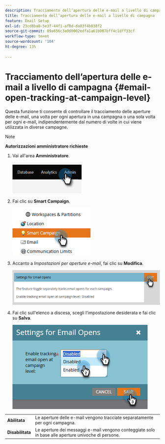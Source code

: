 ```yaml
---
description: Tracciamento dell’apertura delle e-mail a livello di campagna - Documenti Marketo - Documentazione del prodotto
title: Tracciamento dell’apertura delle e-mail a livello di campagna
feature: Email Setup
exl-id: 23cd6ba8-5e3f-44f1-af8d-da03f4b038f2
source-git-commit: 09a656c3a0d0002edfa1a61b987bff4c1dff33cf
workflow-type: tm+mt
source-wordcount: '104'
ht-degree: 13%

---
```


# Tracciamento dell’apertura delle e-mail a livello di campagna {#email-open-tracking-at-campaign-level}

Questa funzione ti consente di controllare il tracciamento delle aperture delle e-mail, una volta per ogni apertura in una campagna o una sola volta per ogni e-mail, indipendentemente dal numero di volte in cui viene utilizzata in diverse campagne.

>[!NOTE]
>
>**Autorizzazioni amministratore richieste**

1. Vai all&#39;area **Amministratore**.

   ![](assets/email-open-tracking-at-campaign-level-1.png)

1. Fai clic su **Smart Campaign**.

   ![](assets/email-open-tracking-at-campaign-level-2.png)

1. Accanto a _Impostazioni per aperture e-mail_, fai clic su **Modifica**.

   ![](assets/email-open-tracking-at-campaign-level-3.png)

1. Fai clic sull&#39;elenco a discesa, scegli l&#39;impostazione desiderata e fai clic su **Salva**.

   ![](assets/email-open-tracking-at-campaign-level-4.png)

<table><tbody>
  <tr>
    <td><b>Abilitata</b></td>
    <td>Le aperture delle e-mail vengono tracciate separatamente per ogni campagna.</td>
  </tr>
  <tr>
    <td><b>Disabilitata</b></td>
    <td>Le aperture dei messaggi e-mail vengono conteggiate solo in base alle aperture univoche di persone.</td>
  </tr>
</tbody>
</table>
